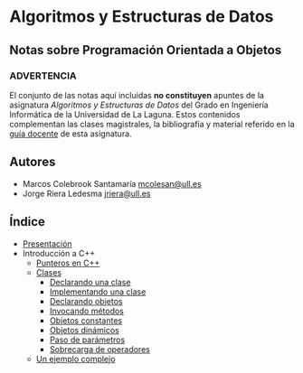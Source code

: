 # Algoritmos y Estructuras de Datos

## Notas sobre Programación Orientada a Objetos

### **ADVERTENCIA**
El conjunto de las notas aquí incluidas **no constituyen** apuntes de la asignatura *Algoritmos y Estructuras de Datos* del Grado en Ingeniería Informática de la Universidad de La Laguna. Estos contenidos complementan las clases magistrales, la bibliografía y material referido en la [guía docente](https://e-guia.ull.es/etsii/query.php?codigo=139261021) de esta asignatura.

## Autores
- Marcos Colebrook Santamaría <mcolesan@ull.es>
- Jorge Riera Ledesma <jriera@ull.es>

## Índice

* [Presentación](README.md)
* Introducción a C++
  * [Punteros en C++](punteros.md)
  * [Clases](clases.md)
    * [Declarando una clase](definicion-de-clases.md)
    * [Implementando una clase](implementacion-de-clases.md)
    * [Declarando objetos](declarando-objetos.md)
    * [Invocando métodos](invocando-metodos.md)
    * [Objetos constantes](declarando-objetos-constantes.md)
    * [Objetos dinámicos](objetos-dinamicos.md)
    * [Paso de parámetros](paso-de-parametros.md)
    * [Sobrecarga de operadores](sobrecarga-de-operadores.md)
  * [Un ejemplo complejo](un-ejemplo.md)
